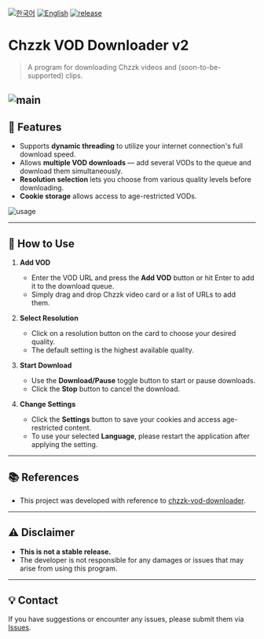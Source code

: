 
[![한국어](https://img.shields.io/badge/한국어-클릭-yellow?style=flat-square)](README.md)
[![English](https://img.shields.io/badge/English-Click-yellow?style=flat-square)](README-en.md)
[![release](https://img.shields.io/github/v/release/honey720/chzzk-vod-downloader-v2?style=flat-square)](https://github.com/honey720/chzzk-vod-downloader-v2/releases)


# Chzzk VOD Downloader v2

> A program for downloading Chzzk videos and (soon-to-be-supported) clips.

![main](https://github.com/user-attachments/assets/ae01a231-e3d0-425c-a76f-0042d49a2a8b)  
---

## 📌 Features

- Supports **dynamic threading** to utilize your internet connection's full download speed.
- Allows **multiple VOD downloads** — add several VODs to the queue and download them simultaneously.
- **Resolution selection** lets you choose from various quality levels before downloading.
- **Cookie storage** allows access to age-restricted VODs.

![usage](https://github.com/user-attachments/assets/857b3cfc-dbb1-4e5b-a6f8-027eb48f2e35)

---

## 🚀 How to Use

1. **Add VOD**
   - Enter the VOD URL and press the **Add VOD** button or hit Enter to add it to the download queue.
   - Simply drag and drop Chzzk video card or a list of URLs to add them.

2. **Select Resolution**
   - Click on a resolution button on the card to choose your desired quality.
   - The default setting is the highest available quality.

3. **Start Download**
   - Use the **Download/Pause** toggle button to start or pause downloads.
   - Click the **Stop** button to cancel the download.

4. **Change Settings**
   - Click the **Settings** button to save your cookies and access age-restricted content.
   - To use your selected **Language**, please restart the application after applying the setting.

---

## 📚 References
- This project was developed with reference to [chzzk-vod-downloader](https://github.com/24802/chzzk-vod-downloader).

---

## ⚠ Disclaimer
- **This is not a stable release.**
- The developer is not responsible for any damages or issues that may arise from using this program.

---

## 💡 Contact
If you have suggestions or encounter any issues, please submit them via [Issues](https://github.com/honey720/chzzk-vod-downloader-v2/issues).